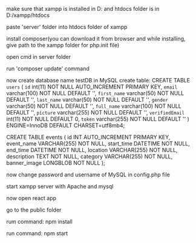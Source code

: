 make sure that xampp is installed in D: and htdocs folder is in D:/xampp/htdocs

paste 'server' folder into htdocs folder of xampp 

install composer(you can download it from browser and while installing, give path to the xampp folder for php.init file) 

open cmd in server folder

run 'composer update' command

now create database name testDB in MySQL
create table:
 CREATE TABLE `users` (
  `id` int(11) NOT NULL AUTO_INCREMENT PRIMARY KEY,
  `email` varchar(100) NOT NULL DEFAULT '',
  `first_name` varchar(50) NOT NULL DEFAULT '',
  `last_name` varchar(50) NOT NULL DEFAULT '',
  `gender` varchar(50) NOT NULL DEFAULT '',
  `full_name` varchar(100) NOT NULL DEFAULT '',
  `picture` varchar(255) NOT NULL DEFAULT '',
  `verifiedEmail` int(11) NOT NULL DEFAULT 0,
  `token` varchar(255) NOT NULL DEFAULT ''
) ENGINE=InnoDB DEFAULT CHARSET=utf8mb4;

CREATE TABLE events (
    id INT AUTO_INCREMENT PRIMARY KEY,
    event_name VARCHAR(255) NOT NULL,
    start_time DATETIME NOT NULL,
    end_time DATETIME NOT NULL,
    location VARCHAR(255) NOT NULL,
    description TEXT NOT NULL,
    category VARCHAR(255) NOT NULL,
    banner_image LONGBLOB NOT NULL
);


now change password and username of MySQL in config.php file

start xampp server with Apache and mysql

now open react app
 
go to the public folder

rum command: npm install

run command: npm start




